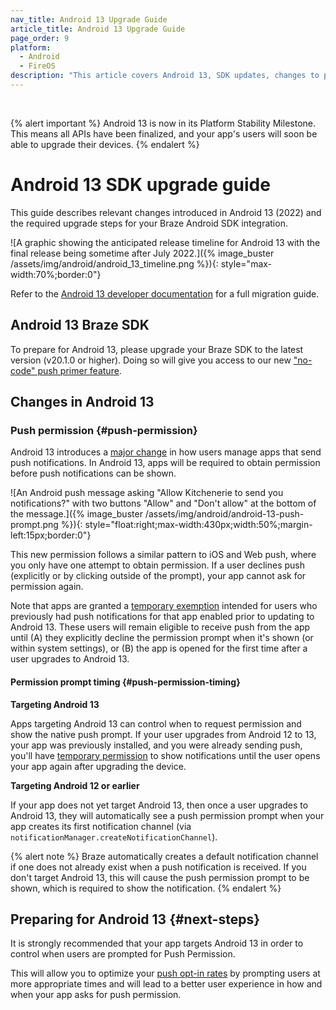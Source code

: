 ```yaml
---
nav_title: Android 13 Upgrade Guide
article_title: Android 13 Upgrade Guide
page_order: 9
platform: 
  - Android
  - FireOS
description: "This article covers Android 13, SDK updates, changes to push permission, SDK compatibility, and more."
---
```

<br>

{% alert important %}
Android 13 is now in its Platform Stability Milestone. This means all APIs have been finalized, and your app's users will soon be able to upgrade their devices.
{% endalert %}

# Android 13 SDK upgrade guide

This guide describes relevant changes introduced in Android 13 (2022) and the required upgrade steps for your Braze Android SDK integration.

![A graphic showing the anticipated release timeline for Android 13 with the final release being sometime after July 2022.]({% image_buster /assets/img/android/android_13_timeline.png %}){: style="max-width:70%;border:0"}

Refer to the [Android 13 developer documentation][2] for a full migration guide.

## Android 13 Braze SDK

To prepare for Android 13, please upgrade your Braze SDK to the latest version (v20.1.0 or higher). Doing so will give you access to our new ["no-code" push primer feature][7].

## Changes in Android 13

### Push permission {#push-permission}

Android 13 introduces a [major change][3] in how users manage apps that send push notifications. In Android 13, apps will be required to obtain permission before push notifications can be shown. 

![An Android push message asking "Allow Kitchenerie to send you notifications?" with two buttons "Allow" and "Don't allow" at the bottom of the message.]({% image_buster /assets/img/android/android-13-push-prompt.png %}){: style="float:right;max-width:430px;width:50%;margin-left:15px;border:0"}

This new permission follows a similar pattern to iOS and Web push, where you only have one attempt to obtain permission. If a user declines push (explicitly or by clicking outside of the prompt), your app cannot ask for permission again.

Note that apps are granted a [temporary exemption][4] intended for users who previously had push notifications for that app enabled prior to updating to Android 13. These users will remain eligible to receive push from the app until (A) they explicitly decline the permission prompt when it's shown (or within system settings), or (B) the app is opened for the first time after a user upgrades to Android 13.

#### Permission prompt timing {#push-permission-timing}

**Targeting Android 13**

Apps targeting Android 13 can control when to request permission and show the native push prompt. If your user upgrades from Android 12 to 13, your app was previously installed, and you were already sending push, you'll have [temporary permission][4] to show notifications until the user opens your app again after upgrading the device.

**Targeting Android 12 or earlier**

If your app does not yet target Android 13, then once a user upgrades to Android 13, they will automatically see a push permission prompt when your app creates its first notification channel (via `notificationManager.createNotificationChannel`). 

{% alert note %}
Braze automatically creates a default notification channel if one does not already exist when a push notification is received. If you don't target Android 13, this will cause the push permission prompt to be shown, which is required to show the notification.
{% endalert %}

## Preparing for Android 13 {#next-steps}

It is strongly recommended that your app targets Android 13 in order to control when users are prompted for Push Permission.

This will allow you to optimize your [push opt-in rates][6] by prompting users at more appropriate times and will lead to a better user experience in how and when your app asks for push permission.

[1]: https://github.com/Appboy/appboy-android-sdk/blob/master/CHANGELOG.md#1900
[2]: https://developer.android.com/about/versions/13
[3]: https://developer.android.com/about/versions/13/changes/notification-permission
[4]: https://developer.android.com/about/versions/13/changes/notification-permission#eligibility
[5]: https://developer.android.com/about/versions/13/overview#platform_stability
[6]: https://www.braze.com/resources/articles/android-13-developer-preview-push-opt-ins-arrive-for-android-apps
[7]: https://www.braze.com/docs/user_guide/message_building_by_channel/push/push_primer_messages/
